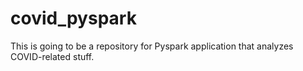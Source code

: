 # covid_pyspark
This is going to be a repository for Pyspark application that analyzes COVID-related stuff. 
